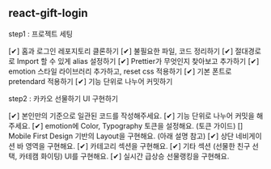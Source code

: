 ## react-gift-login

step1 : 프로젝트 세팅

[✔] 홈과 로그인 레포지토리 클론하기
[✔] 불필요한 파일, 코드 정리하기
[✔] 절대경로로 Import 할 수 있게 alias 설정하기
[✔] Prettier가 무엇인지 찾아보고 추가하기
[✔] emotion 스타일 라이브러리 추가하고, reset css 적용하기
[✔] 기본 폰트로 pretendard 적용하기
[✔] 기능 단위로 나누어 커밋하기

step2 : 카카오 선물하기 UI 구현하기

[✔] 본인만의 기준으로 일관된 코드를 작성해주세요.
[✔] 기능 단위로 나누어 커밋을 해주세요.
[✔] emotion에 Color, Typography 토큰을 설정해요. (토큰 가이드)
[] Mobile First Design 기반의 Layout을 구현해요. (아래 설명 참고)
[✔] 상단 네비게이션 바 영역을 구현해요.
[✔] 카테고리 섹션을 구현해요.
[✔] 기타 섹션 (선물한 친구 선택, 카테캠 화이팅) UI를 구현해요.
[✔] 실시간 급상승 선물랭킹을 구현해요.
